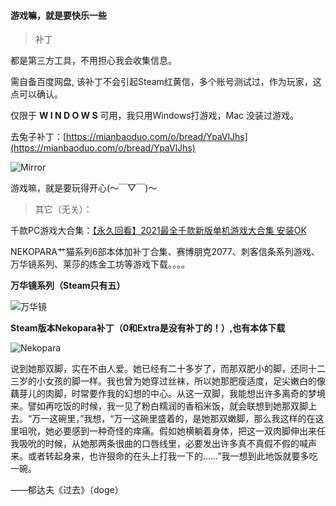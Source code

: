 #### 游戏嘛，就是要快乐一些

> 补丁

都是第三方工具，不用担心我会收集信息。

需自备百度网盘, 该补丁不会引起Steam红黄信，多个账号测试过，作为玩家，这点可以确认。

仅限于 **W I N D O W S** 可用，我只用Windows打游戏，Mac 没装过游戏。

去兔子补丁：[https://mianbaoduo.com/o/bread/YpaVlJhs](https://mianbaoduo.com/o/bread/YpaVlJhs)

![Mirror](https://cdn.2zimu.com/mbd_1638270903451_screenshot_1638270903384.jpg?imageView2/2/w/730/)


游戏嘛，就是要玩得开心(～￣▽￣)～

> 其它（无关）：

千款PC游戏大合集：[【永久回看】2021最全千款新版单机游戏大合集 安装OK](https://github.com/prolificme/prolificme/blob/main/goods/2021Collection.md)

NEKOPARA艹猫系列6部本体加补丁合集、赛博朋克2077、刺客信条系列游戏、万华镜系列、莱莎的炼金工坊等游戏下载。。。。

**万华镜系列（Steam只有五）**

![万华镜](https://cdn.2zimu.com/mbd_file_NTcwODc0XzIwNjU0Ml8xNjM4NjY4MTI0OTYzXzE2Mzg2NjgxMjQ5NjI.png)

**Steam版本Nekopara补丁（0和Extra是没有补丁的！）,也有本体下载**

![Nekopara](https://cdn.2zimu.com/mbd_file_NTcwODc0XzIwNjU0Ml8xNjM4NjY4Mjc0ODY5XzE2Mzg2NjgyNzQ4Njk.png)

说到她那双脚，实在不由人爱。她已经有二十多岁了，而那双肥小的脚，还同十二三岁的小女孩的脚一样。我也曾为她穿过丝袜，所以她那肥瘦适度，足尖嫩白的像藕芽儿的肉脚，时常要作我的幻想的中心。从这一双脚，我能想出许多离奇的梦境来。譬如再吃饭的时候，我一见了粉白糯润的香稻米饭，就会联想到她那双脚上去。“万一这碗里，”我想，“万一这碗里盛着的，是她那双嫩脚，那么我这样的在这里咀吮，她必要感到一种奇怪的痒痛。假如她横躺着身体，把这一双肉脚伸出来任我吸吮的时候，从她那两条很曲的口唇线里，必要发出许多真不真假不假的喊声来。或者转起身来，也许狠命的在头上打我一下的……”我一想到此地饭就要多吃一碗。

——郁达夫《过去》（doge）

